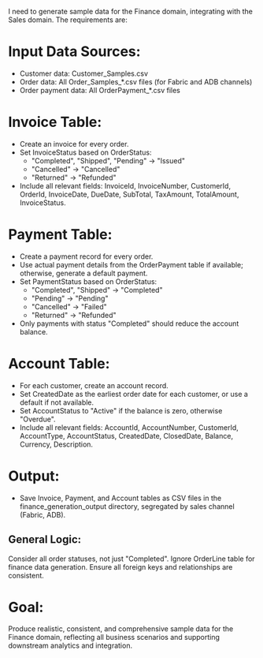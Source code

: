 I need to generate sample data for the Finance domain, integrating with the Sales domain. The requirements are:

# Input Data Sources:

- Customer data: Customer_Samples.csv
- Order data: All Order_Samples_*.csv files (for Fabric and ADB channels)
- Order payment data: All OrderPayment_*.csv files
# Invoice Table:

- Create an invoice for every order.
- Set InvoiceStatus based on OrderStatus:
    - "Completed", "Shipped", "Pending" → "Issued"
    - "Cancelled" → "Cancelled"
    - "Returned" → "Refunded"
- Include all relevant fields: InvoiceId, InvoiceNumber, CustomerId, OrderId, InvoiceDate, DueDate, SubTotal, TaxAmount, TotalAmount, InvoiceStatus.
# Payment Table:

- Create a payment record for every order.
- Use actual payment details from the OrderPayment table if available; otherwise, generate a default payment.
- Set PaymentStatus based on OrderStatus:
    - "Completed", "Shipped" → "Completed"
    - "Pending" → "Pending"
    - "Cancelled" → "Failed"
    - "Returned" → "Refunded"
- Only payments with status "Completed" should reduce the account balance.
# Account Table:

- For each customer, create an account record.
- Set CreatedDate as the earliest order date for each customer, or use a default if not available.
- Set AccountStatus to "Active" if the balance is zero, otherwise "Overdue".
- Include all relevant fields: AccountId, AccountNumber, CustomerId, AccountType, AccountStatus, CreatedDate, ClosedDate, Balance, Currency, Description.
# Output:

- Save Invoice, Payment, and Account tables as CSV files in the finance_generation_output directory, segregated by sales channel (Fabric, ADB).
## General Logic:

Consider all order statuses, not just "Completed".
Ignore OrderLine table for finance data generation.
Ensure all foreign keys and relationships are consistent.
# Goal:
Produce realistic, consistent, and comprehensive sample data for the Finance domain, reflecting all business scenarios and supporting downstream analytics and integration.